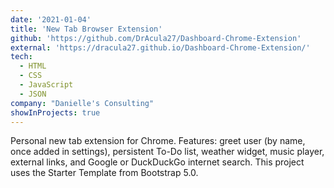 ```yaml
---
date: '2021-01-04'
title: 'New Tab Browser Extension'
github: 'https://github.com/DrAcula27/Dashboard-Chrome-Extension'
external: 'https://dracula27.github.io/Dashboard-Chrome-Extension/'
tech:
  - HTML
  - CSS
  - JavaScript
  - JSON
company: "Danielle's Consulting"
showInProjects: true
---
```


Personal new tab extension for Chrome. Features: greet user (by name, once added in settings), persistent To-Do list, weather widget, music player, external links, and Google or DuckDuckGo internet search. This project uses the Starter Template from Bootstrap 5.0.
